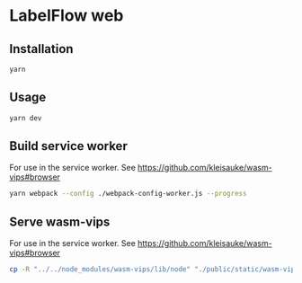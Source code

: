 # LabelFlow web

## Installation

```sh
yarn
```

## Usage

```sh
yarn dev
```

## Build service worker

For use in the service worker. See https://github.com/kleisauke/wasm-vips#browser

```sh
yarn webpack --config ./webpack-config-worker.js --progress
```

## Serve wasm-vips

For use in the service worker. See https://github.com/kleisauke/wasm-vips#browser

```sh
cp -R "../../node_modules/wasm-vips/lib/node" "./public/static/wasm-vips"
```